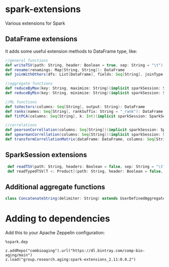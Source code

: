 # spark-extensions
Various extensions for Spark

DataFrame extensions
--------------------

It adds some useful extension methods to DataFrame type, like:
```scala
//general functions
def writeTSV(path: String, header: Boolean = true, sep: String = "\t"): String
def rename(renamings: Map[String, String]): DataFrame
def joinWithOthers(dfs: List[DataFrame], fields: Seq[String], joinType: String = "inner"): DataFrame 

//aggregate functions
def reduceByMax(key: String, maximize: String)(implicit sparkSession: SparkSession): Dataset[Row]
def reduceByMin(key: String, minimize: String)(implicit sparkSession: SparkSession): Dataset[Row]

//ML functions
def toVectors(columns: Seq[String], output: String): DataFrame
def ranks(names: Seq[String], rankSuffix: String = "_rank"): DataFrame
def fitPCA(columns: Seq[String], k: Int)(implicit sparkSession: SparkSession): PCAModel 

//correlations
def pearsonCorrellation(columns: Seq[String])(implicit sparkSession: SparkSession): DataFrame
def spearmanCorrellation(columns: Seq[String])(implicit sparkSession: SparkSession): DataFrame
def transformCorrellationMatrix(dataFrame: DataFrame, columns: Seq[String])(implicit sparkSession: SparkSession): DataFrame 
```

SparkSession extensions
------------------------
```scala
 def readTSV(path: String, headers: Boolean = false, sep: String = "\t", comment: String = "#"): DataFrame
 def readTypedTSV[T <: Product](path: String, header: Boolean = false, sep: String = "\t")(implicit tag: TypeTag[T]): Dataset[T]     
```

Additional aggregate functions
--------------------

```scala
class ConcatenateString(delimiter: String) extends UserDefinedAggregateFunction
```


Adding to dependencies
=======================

Add this to your Apache Zeppelin configuration:
```
%spark.dep

z.addRepo("combioaging").url("https://dl.bintray.com/comp-bio-aging/main")
z.load("group.research.aging:spark-extensions_2.11:0.0.2")
```